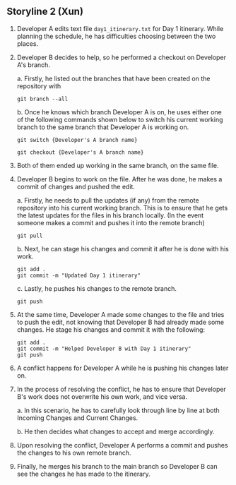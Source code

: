 ## Storyline 2 (Xun)
1. Developer A edits text file `day1_itinerary.txt` for Day 1 itinerary. While planning the schedule, he has difficulties choosing between the two places.

2. Developer B decides to help, so he performed a checkout on Developer A's branch.

    a. Firstly, he listed out the branches that have been created on the repository with
    ```
    git branch --all
    ```

    b. Once he knows which branch Developer A is on, he uses either one of the following commands shown below to switch his current working branch to the same branch that Developer A is working on.
    ```
    git switch {Developer's A branch name} 
    ```
    ```
    git checkout {Developer's A branch name}
    ```
    
3. Both of them ended up working in the same branch, on the same file.

4. Developer B begins to work on the file. After he was done, he makes a commit of changes  and pushed the edit.

    a. Firstly, he needs to pull the updates (if any) from the remote repository into his current working branch. This is to ensure that he gets the latest updates for the files in his branch locally. (In the event someone makes a commit and pushes it into the remote branch)
    ```
    git pull
    ```

    b. Next, he can stage his changes and commit it after he is done with his work.
    ```
    git add .
    git commit -m "Updated Day 1 itinerary"
    ```    
    c. Lastly, he pushes his changes to the remote branch.
    ```
    git push
    ```
5. At the same time, Developer A made some changes to the file and tries to push the edit, not knowing that Developer B had already made some changes.
    He stage his changes and commit it with the following:
    ```
    git add .
    git commit -m "Helped Developer B with Day 1 itinerary"
    git push
    ```    
6. A conflict happens for Developer A while he is pushing his changes later on.    

7. In the process of resolving the conflict, he has to ensure that Developer B's work does not overwrite his own work, and vice versa.

    a. In this scenario, he has to carefully look through line by line at both Incoming Changes and Current Changes.

    b. He then decides what changes to accept and merge accordingly.

8. Upon resolving the conflict, Developer A performs a commit and pushes the changes to his own remote branch. 

9. Finally, he merges his branch to the main branch so Developer B can see the changes he has made to the itinerary.